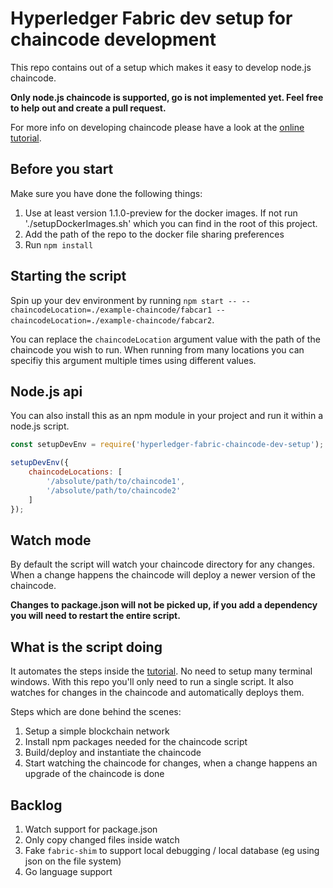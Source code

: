 # Hyperledger Fabric dev setup for chaincode development

This repo contains out of a setup which makes it easy to develop node.js chaincode.

**Only node.js chaincode is supported, go is not implemented yet. Feel free to help out and create a pull request.**

For more info on developing chaincode please have a look at the [online tutorial](http://hyperledger-fabric.readthedocs.io/en/v1.1.0-preview/chaincode4ade.html).

## Before you start

Make sure you have done the following things:

1. Use at least version 1.1.0-preview for the docker images. If not run './setupDockerImages.sh' which you can find in the root of this project.
2. Add the path of the repo to the docker file sharing preferences
3. Run `npm install`

## Starting the script

Spin up your dev environment by running `npm start -- --chaincodeLocation=./example-chaincode/fabcar1 --chaincodeLocation=./example-chaincode/fabcar2`.

You can replace the `chaincodeLocation` argument value with the path of the chaincode you wish to run.
When running from many locations you can specifiy this argument multiple times using different values.

## Node.js api

You can also install this as an npm module in your project and run it within a node.js script.

```javascript
const setupDevEnv = require('hyperledger-fabric-chaincode-dev-setup');

setupDevEnv({
    chaincodeLocations: [
        '/absolute/path/to/chaincode1',
        '/absolute/path/to/chaincode2'
    ]
});
```

## Watch mode

By default the script will watch your chaincode directory for any changes. When a change happens the chaincode will deploy a newer version of the chaincode.

**Changes to package.json will not be picked up, if you add a dependency you will need to restart the entire script.**

## What is the script doing

It automates the steps inside the [tutorial](http://hyperledger-fabric.readthedocs.io/en/v1.1.0-preview/chaincode4ade.html). 
No need to setup many terminal windows. With this repo you'll only need to run a single script. It also watches for changes in the chaincode and automatically deploys them.

Steps which are done behind the scenes:

1. Setup a simple blockchain network
2. Install npm packages needed for the chaincode script
3. Build/deploy and instantiate the chaincode
4. Start watching the chaincode for changes, when a change happens an upgrade of the chaincode is done

## Backlog

1. Watch support for package.json 
2. Only copy changed files inside watch
3. Fake `fabric-shim` to support local debugging / local database (eg using json on the file system)
4. Go language support
